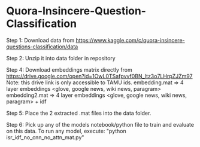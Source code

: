 # Quora-Insincere-Question-Classification

Step 1: Download data from https://www.kaggle.com/c/quora-insincere-questions-classification/data

Step 2: Unzip it into data folder in repository

Step 4: Download embeddings matrix directly from https://drive.google.com/open?id=1OwL0TSafpvvf0BN_ltz3o7LHrpZJZm97 
        <to reduce computation time>
Note: this drive link is only accessible to TAMU ids.
        embedding.mat => 4 layer embeddings <glove, google news, wiki news, paragram>
        embedding2.mat => 4 layer embeddings <glove, google news, wiki news, paragram> + idf

Step 5: Place the 2 extracted .mat files into the data folder.

Step 6: Pick up any of the models notebook/python file to train and evaluate on this data.
        To run any model, execute: "python isr_idf_no_cnn_no_attn_mat.py"
